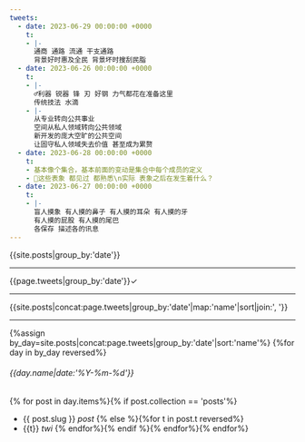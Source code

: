 ```yaml
---
tweets:
  - date: 2023-06-29 00:00:00 +0000
    t:
    - |-
      通商 通路 流通 干支通路
      背景好时惠及全民 背景坏时搜刮民脂
  - date: 2023-06-26 00:00:00 +0000
    t:
    - |-
      ♂利器 锐器 锋 刃 好钢 力气都花在准备这里
      传统技法 水滴
    - |-
      从专业转向公共事业
      空间从私人领域转向公共领域
      新开发的庞大空旷的公共空间
      让固守私人领域失去价值 甚至成为累赘
  - date: 2023-06-28 00:00:00 +0000
    t:
    - 基本像个集合，基本前面的变动是集合中每个成员的定义
    - 🌙这些表象 都见过 都熟悉\n实际 表象之后在发生着什么？
  - date: 2023-06-27 00:00:00 +0000
    t:
    - |-
      盲人摸象 有人摸的鼻子 有人摸的耳朵 有人摸的牙
      有人摸的屁股 有人摸的尾巴
      各保存 描述各的讯息
---
```

{{site.posts|group_by:'date'}}

---
{{page.tweets|group_by:'date'}}✓

---
{{site.posts|concat:page.tweets|group_by:'date'|map:'name'|sort|join:', '}}

---
{%assign by_day=site.posts|concat:page.tweets|group_by:'date'|sort:'name'%}
{%for day in by_day reversed%}
###### {{day.name|date:'%Y-%m-%d'}}
{% for post in day.items%}{% if post.collection == 'posts'%}
- {{ post.slug }} *post*
{% else %}{%for t in post.t reversed%}
- {{t}} *twi*
{% endfor%}{% endif %}{% endfor%}{% endfor%}
